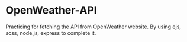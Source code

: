# OpenWeather-API

Practicing for fetching the API from OpenWeather website.
By using ejs, scss, node.js, express to complete it.
